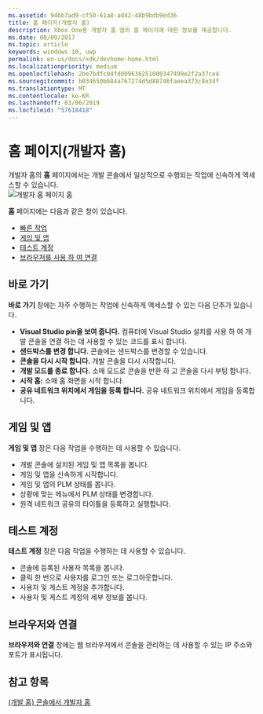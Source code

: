 ```yaml
---
ms.assetid: 94bb7ad9-cf50-61a8-ad42-48b9bdb9ed36
title: 홈 페이지(개발자 홈)
description: Xbox One용 개발자 홈 앱의 홈 페이지에 대한 정보를 제공합니다.
ms.date: 08/09/2017
ms.topic: article
keywords: windows 10, uwp
permalink: en-us/docs/xdk/devhome-home.html
ms.localizationpriority: medium
ms.openlocfilehash: 2be7bdfc04fdd09636251000347499e2f2a37ce4
ms.sourcegitcommit: b034650b684a767274d5d88746faeea373c8e34f
ms.translationtype: MT
ms.contentlocale: ko-KR
ms.lasthandoff: 03/06/2019
ms.locfileid: "57618418"
---
```

# <a name="home-page-dev-home"></a>홈 페이지(개발자 홈)
   
  
개발자 홈의 **홈** 페이지에서는 개발 콘솔에서 일상적으로 수행되는 작업에 신속하게 액세스할 수 있습니다.   
 ![개발자 홈 페이지 홈](images/devhome_home.png)   
  
**홈** 페이지에는 다음과 같은 창이 있습니다.   
 
   *  [빠른 작업](#ID4EEB)  
   *  [게임 및 앱](#ID4EPC)  
   *  [테스트 계정](#ID4EQD)  
   *  [브라우저를 사용 하 여 연결](#ID4EFE)  

 
<a id="ID4EEB"></a>

   

## <a name="quick-actions"></a>바로 가기  
   
  
**바로 가기** 창에는 자주 수행하는 작업에 신속하게 액세스할 수 있는 다음 단추가 있습니다.   
 
   *  **Visual Studio pin을 보여 줍니다.** 컴퓨터에 Visual Studio 설치를 사용 하 여 개발 콘솔을 연결 하는 데 사용할 수 있는 코드를 표시 합니다.   
   *  **샌드박스를 변경 합니다.** 콘솔에는 샌드박스를 변경할 수 있습니다.   
   *  **콘솔을 다시 시작 합니다.** 개발 콘솔을 다시 시작합니다.   
   *  **개발 모드를 종료 합니다.** 소매 모드로 콘솔을 반환 하 고 콘솔을 다시 부팅 합니다.   
   *  **시작 홈:** 소매 홈 화면을 시작 합니다.   
   *  **공유 네트워크 위치에서 게임을 등록 합니다.** 공유 네트워크 위치에서 게임을 등록합니다.   

  
<a id="ID4EPC"></a>

   

## <a name="games--apps"></a>게임 및 앱   
   
  
**게임 및 앱** 창은 다음 작업을 수행하는 데 사용할 수 있습니다.   
 
   *  개발 콘솔에 설치된 게임 및 앱 목록을 봅니다.  
   *  게임 및 앱을 신속하게 시작합니다.  
   *  게임 및 앱의 PLM 상태를 봅니다.  
   *  상황에 맞는 메뉴에서 PLM 상태를 변경합니다.  
   *  원격 네트워크 공유의 타이틀을 등록하고 실행합니다.

  
<a id="ID4EQD"></a>

   

## <a name="test-accounts"></a>테스트 계정  
   
  
**테스트 계정** 창은 다음 작업을 수행하는 데 사용할 수 있습니다.   
 
   *  콘솔에 등록된 사용자 목록을 봅니다.  
   *  클릭 한 번으로 사용자를 로그인 또는 로그아웃합니다.  
   *  사용자 및 게스트 계정을 추가합니다.  
   *  사용자 및 게스트 계정의 세부 정보를 봅니다.  

  
<a id="ID4EFE"></a>

   

## <a name="connect-with-your-browser"></a>브라우저와 연결  
   
  
**브라우저와 연결** 창에는 웹 브라우저에서 콘솔을 관리하는 데 사용할 수 있는 IP 주소와 포트가 표시됩니다.   
  
<a id="ID4EPE"></a>

   

## <a name="see-also"></a>참고 항목  
 [(개발 홈) 콘솔에서 개발자 홈](dev-home.md)

  